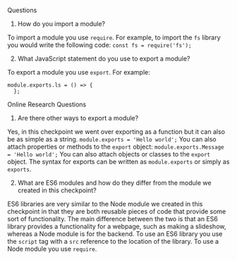 Questions

1. How do you import a module?

To import a module you use `require`. For example, to import the `fs` library you would write the following code:
`const fs = require('fs');`

2. What JavaScript statement do you use to export a module?

To export a module you use `export`. For example:
```
module.exports.ls = () => {
  };
```

Online Research Questions

1. Are there other ways to export a module?

Yes, in this checkpoint we went over exporting as a function but it can also be as simple as a string.
`module.exports = 'Hello world';`
You can also attach properties or methods to the `export` object:
`module.exports.Message = 'Hello world';`
You can also attach objects or classes to the `export` object. The syntax for exports can be written as `module.exports` or simply as `exports`.

2. What are ES6 modules and how do they differ from the module we created in this checkpoint?

ES6 libraries are very similar to the Node module we created in this checkpoint in that they are both reusable pieces of code that provide some sort of functionality.
The main difference between the two is that an ES6 library provides a functionality for a webpage, such as making a slideshow, whereas a Node module is for the backend. To use an ES6 library you use the `script` tag with a `src` reference to the location of the library. To use a Node module you use `require`.
